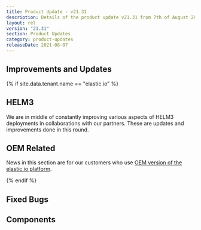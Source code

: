 ```yaml
---
title: Product Update - v21.31
description: Details of the product update v21.31 from 7th of August 2021.
layout: rel
version: "21.31"
section: Product Updates
category: product-updates
releaseDate: 2021-08-07
---
```


## Improvements and Updates



{% if site.data.tenant.name == "elastic.io" %}

## HELM3

We are in middle of constantly improving various aspects of HELM3 deployments in
collaborations with our partners. These are updates and improvements done in
this round.


## OEM Related

News in this section are for our customers who use
[OEM version of the elastic.io platform](https://www.elastic.io/saas-embedded-integration/).


{% endif %}

## Fixed Bugs



## Components
